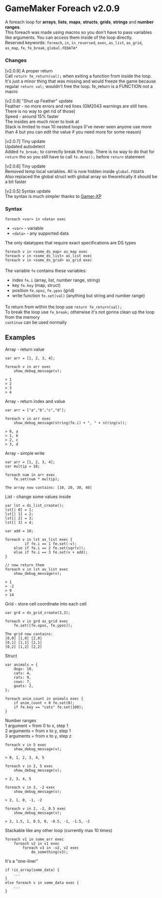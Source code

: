 # GameMaker Foreach v2.0.9

A foreach loop for **arrays**, **lists**, **maps**, **structs**, **grids**, **strings** and **number ranges**.  
This foreach was made using macros so you don't have to pass variables like arguments. You can access them inside of the loop directly.  
Reserved keywords: `foreach`, `in`, `in_reversed`, `exec`, `as_list`, `as_grid`, `as_map`, `fe`, `fe_break`, `global.FEDATA*`

### Changes
[v2.0.9] A proper return  
Call `return fe_return(val);` when exiting a function from inside the loop. It's just a minor thing that was missing and would freeze the game because regular `return val;` wouldn't free the loop. fe_return is a FUNCTION not a macro

[v2.0.8] "Shut up Feather" update  
Feather - no more errors and red lines (GM2043 warnings are still here. There is no way to get rid of those)  
Speed - around 15% faster  
The insides are much nicer to look at  
Stack is limited to max 10 nested loops (I've never seen anyone use more than 4 but you can edit the value if you need more for some reason)  
  
[v2.0.7] Tiny update  
Updated autodetect  
Added `fe_break;` to correctly break the loop. There is no way to do that for `return` tho so you still have to call `fe.done();` before `return` statement  
  
[v2.0.6] Tiny update  
Removed temp local variables. All is now hidden inside `global.FEDATA`  
Also replaced the global struct with global array so theoretically it should be a bit faster  
  
[v2.0.5] Syntax update  
The syntax is much simpler thanks to [Gamer-XP](https://github.com/Gamer-XP)   
  
### Syntax
`foreach <var> in <data> exec`

+ `<var>` - variable
+ `<data>` - any supported data  

The only datatypes that require exact specifications are DS types
```
foreach v in <some_ds_map> as_map exec
foreach v in <some_ds_list> as_list exec
foreach v in <some_ds_grid> as_grid exec
```
  
####
The variable `fe` contains these variables:  
- index `fe.i` (array, list, number range, string)
- key `fe.key` (map, struct)
- position `fe.xpos`, `fe.ypos` (grid)
- write function `fe.set(val)` (anything but string and number range)
  
####
To return from within the loop use `return fe_return(val);`  
To break the loop use `fe_break;` otherwise it's not gonna clean up the loop from the memory  
`continue` can be used normally  

## Examples
Array - return value
```
var arr = [1, 2, 3, 4];

foreach v in arr exec
	show_debug_message(v);
 
> 1
> 2
> 3
> 4
```
Array - return index and value
```
var arr = ["a","b","c","d"];

foreach v in arr exec
	show_debug_message(string(fe.i) + ", " + string(v));
 
> 0, a
> 1, b
> 2, c
> 3, d
```
Array - simple write
```
var arr = [1, 2, 3, 4];
var multip = 10;

foreach num in arr exec
	fe.set(num * multip);

The array now contains: [10, 20, 30, 40]
```
List - change some values inside
```
var lst = ds_list_create();
lst[| 0] = 1; 
lst[| 1] = 2;
lst[| 2] = 3; 
lst[| 3] = 4;

var add = 10;

foreach v in lst as_list exec {
	     if fe.i == 1 fe.set(-v);
	else if fe.i == 2 fe.set(sqr(v));
	else if fe.i == 3 fe.set(v + add);
}

// now return them
foreach v in lst as_list exec
	show_debug_message(v);

> 1
> -2
> 9
> 14
```
Grid - store cell coordinate into each cell
```
var grd = ds_grid_create(3,3);

foreach v in grd as_grid exec
	fe.set([fe.xpos, fe.ypos]);

The grid now contains:
[0,0] [1,0] [2,0]
[0,1] [1,1] [2,1]
[0,2] [1,2] [2,2]
```
Struct
```
var animals = {
	dogs: 10,
	cats: 4,
	rats: 9,
	cows: 7,
	goats: 2,
};

foreach anim_count in animals exec {
	if anim_count < 0 fe.set(0);
	if fe.key == "cats" fe.set(100);
}

```
Number ranges  
1 argument = from 0 to x, step 1  
2 arguments = from x to y, step 1  
3 arguments = from x to y, step z  
```
foreach v in 5 exec 
	show_debug_message(v);
	
> 0, 1, 2, 3, 4, 5

foreach v in 2, 5 exec 
	show_debug_message(v);
	
> 2, 3, 4, 5

foreach v in 2, -2 exec 
	show_debug_message(v);
	
> 2, 1, 0, -1, -2

foreach v in 2, -2, 0.5 exec 
	show_debug_message(v);
	
> 2, 1.5, 1, 0.5, 0, -0.5, -1, -1.5, -2
```
Stackable like any other loop (currently max 10 times)
```
foreach v1 in some_arr exec
	foreach v2 in v1 exec
		foreach v3 in -v2, v2 exec
			do_something(v3);

```
It's a "one-liner"
```
if !is_array(some_data) {
	...
}
else foreach v in some_data exec {
	...
}
```
